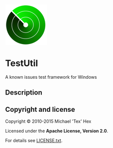 ![TestUtil logo][_logo]

TestUtil
========

A known issues test framework for Windows

## Description


## Copyright and license
Copyright © 2010-2015 Michael 'Tex' Hex 

Licensed under the **Apache License, Version 2.0**.

For details see [LICENSE.txt][_licensetxt].



[direct-ref-image]: https://my.site.com/image.jpg
[_logo]:images/testutil_small.png
[_licensetxt]:LICENSE.txt
